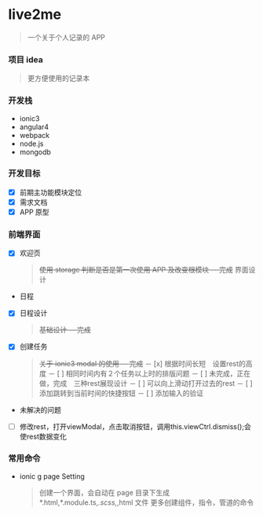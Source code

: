 # live2me

> 一个关于个人记录的 APP

### 项目 idea

> 更方便使用的记录本

### 开发栈

- ionic3
- angular4
- webpack
- node.js
- mongodb

### 开发目标

- [x] 前期主功能模块定位
- [x] 需求文档
- [x] APP 原型

### 前端界面

- [x] 欢迎页
  > ~~使用 storage 判断是否是第一次使用 APP 及改变根模块 -- 完成~~
  > 界面设计

* 日程

- [x] 日程设计
  > ~~基础设计 -- 完成~~
- [x] 创建任务
  > ~~关于 ionic3 modal 的使用 -- 完成~~
－ [x] 根据时间长短　设置rest的高度
－ [ ] 相同时间内有２个任务以上时的排版问题
－ [ ] 未完成，正在做，完成　三种rest展现设计
－ [ ] 可以向上滑动打开过去的rest
－ [ ] 添加跳转到当前时间的快捷按钮
－ [ ] 添加输入的验证

* 未解决的问题

- [ ] 修改rest，打开viewModal，点击取消按钮，调用this.viewCtrl.dismiss();会使rest数据变化

### 常用命令

- ionic g page Setting
  > 创建一个界面，会自动在 page 目录下生成*.html,*.module.ts,_.scss,_,html 文件
  > 更多创建组件，指令，管道的命令
  > [](https://ionicframework.com/docs/cli/generate/)
